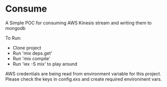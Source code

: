 # Consume

A Simple POC for consuming AWS Kinesis stream and writing them to mongodb

To Run:

* Clone project
* Run 'mix deps.get'
* Run 'mix compile'
* Run 'iex -S mix' to play around

AWS credentials are being read from environment variable for this project. Please check the keys in config.exs and create required environment vars. 

